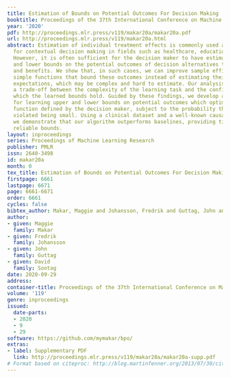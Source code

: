 ```yaml
---
title: Estimation of Bounds on Potential Outcomes For Decision Making
booktitle: Proceedings of the 37th International Conference on Machine Learning
year: '2020'
pdf: http://proceedings.mlr.press/v119/makar20a/makar20a.pdf
url: http://proceedings.mlr.press/v119/makar20a.html
abstract: Estimation of individual treatment effects is commonly used as the basis
  for contextual decision making in fields such as healthcare, education, and economics.
  However, it is often sufficient for the decision maker to have estimates of upper
  and lower bounds on the potential outcomes of decision alternatives to assess risks
  and benefits. We show that, in such cases, we can improve sample efficiency by estimating
  simple functions that bound these outcomes instead of estimating their conditional
  expectations, which may be complex and hard to estimate. Our analysis highlights
  a trade-off between the complexity of the learning task and the confidence with
  which the learned bounds hold. Guided by these findings, we develop an algorithm
  for learning upper and lower bounds on potential outcomes which optimize an objective
  function defined by the decision maker, subject to the probability that bounds are
  violated being small. Using a clinical dataset and a well-known causality benchmark,
  we demonstrate that our algorithm outperforms baselines, providing tighter, more
  reliable bounds.
layout: inproceedings
series: Proceedings of Machine Learning Research
publisher: PMLR
issn: 2640-3498
id: makar20a
month: 0
tex_title: Estimation of Bounds on Potential Outcomes For Decision Making
firstpage: 6661
lastpage: 6671
page: 6661-6671
order: 6661
cycles: false
bibtex_author: Makar, Maggie and Johansson, Fredrik and Guttag, John and Sontag, David
author:
- given: Maggie
  family: Makar
- given: Fredrik
  family: Johansson
- given: John
  family: Guttag
- given: David
  family: Sontag
date: 2020-09-29
address: 
container-title: Proceedings of the 37th International Conference on Machine Learning
volume: '119'
genre: inproceedings
issued:
  date-parts:
  - 2020
  - 9
  - 29
software: https://github.com/mymakar/bpo/
extras:
- label: Supplementary PDF
  link: http://proceedings.mlr.press/v119/makar20a/makar20a-supp.pdf
# Format based on citeproc: http://blog.martinfenner.org/2013/07/30/citeproc-yaml-for-bibliographies/
---
```

